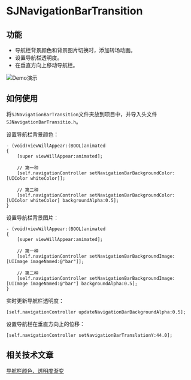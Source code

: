 

# SJNavigationBarTransition

## 功能

- 导航栏背景颜色和背景图片切换时，添加转场动画。
- 设置导航栏透明度。
- 在垂直方向上移动导航栏。

![Demo演示](https://github.com/zhangshijian/SJNavigationBarTransition/raw/master/GIF/Demo.gif)

## 如何使用

将`SJNavigationBarTransition`文件夹放到项目中，并导入头文件`SJNavigationBarTransitio.h`。

设置导航栏背景颜色：
```
- (void)viewWillAppear:(BOOL)animated
{
    [super viewWillAppear:animated];
    
    // 第一种
    [self.navigationController setNavigationBarBackgroundColor:[UIColor whiteColor]];
    
    // 第二种
    [self.navigationController setNavigationBarBackgroundColor:[UIColor whiteColor] backgroundAlpha:0.5];
}
```

设置导航栏背景图片：
```
- (void)viewWillAppear:(BOOL)animated
{
    [super viewWillAppear:animated];

    // 第一种
    [self.navigationController setNavigationBarBackgroundImage:[UIImage imageNamed:@"bar"]];
    
    // 第二种
    [self.navigationController setNavigationBarBackgroundImage:[UIImage imageNamed:@"bar"] backgroundAlpha:0.5];
}
```

实时更新导航栏透明度：
```
[self.navigationController updateNavigationBarBackgroundAlpha:0.5];
```

设置导航栏在垂直方向上的位移：
```
[self.navigationController setNavigationBarTranslationY:44.0];
```

## 相关技术文章

[导航栏颜色、透明度渐变](https://www.jianshu.com/p/c07de5cb4cd0)
